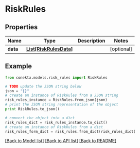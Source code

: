 # RiskRules


## Properties
Name | Type | Description | Notes
------------ | ------------- | ------------- | -------------
**data** | [**List[RiskRulesData]**](RiskRulesData.md) |  | [optional] 

## Example

```python
from conekta.models.risk_rules import RiskRules

# TODO update the JSON string below
json = "{}"
# create an instance of RiskRules from a JSON string
risk_rules_instance = RiskRules.from_json(json)
# print the JSON string representation of the object
print RiskRules.to_json()

# convert the object into a dict
risk_rules_dict = risk_rules_instance.to_dict()
# create an instance of RiskRules from a dict
risk_rules_form_dict = risk_rules.from_dict(risk_rules_dict)
```
[[Back to Model list]](../README.md#documentation-for-models) [[Back to API list]](../README.md#documentation-for-api-endpoints) [[Back to README]](../README.md)


